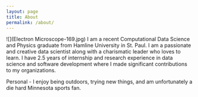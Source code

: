 ```yaml
---
layout: page
title: About
permalink: /about/
---
```




![](Electron Microscope-169.jpg)
I am a recent Computational Data Science and Physics graduate from Hamline University in St. Paul. I am a passionate and creative data scientist along with a charismatic leader who loves to learn. I have 2.5 years of internship and research experience in data science and software development where I made significant contributions to my organizations.

Personal - I enjoy being outdoors, trying new things, and am unfortunately a die hard Minnesota sports fan.
